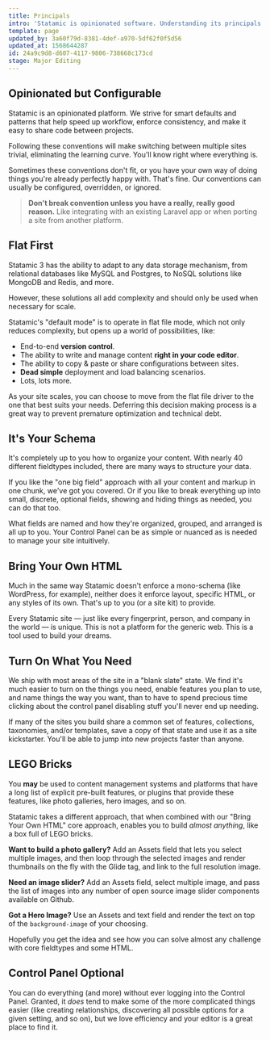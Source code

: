 ```yaml
---
title: Principals
intro: 'Statamic is opinionated software. Understanding its principals and whatnot will help fine-tune your intuition and help you understand how to take advantage of its efficiencies.'
template: page
updated_by: 3a60f79d-8381-4def-a970-5df62f0f5d56
updated_at: 1568644287
id: 24a9c9d8-d607-4117-9806-738668c173cd
stage: Major Editing
---
```

## Opinionated but Configurable

Statamic is an opinionated platform. We strive for smart defaults and patterns that help speed up workflow, enforce consistency, and make it easy to share code between projects.

Following these conventions will make switching between multiple sites trivial, eliminating the learning curve. You'll know right where everything is.

Sometimes these conventions don't fit, or you have your own way of doing things you're already perfectly happy with. That's fine. Our conventions can usually be configured, overridden, or ignored.

> **Don't break convention unless you have a really, really good reason.** Like integrating with an existing Laravel app or when porting a site from another platform.

## Flat First

Statamic 3 has the ability to adapt to any data storage mechanism, from relational databases like MySQL and Postgres, to NoSQL solutions like MongoDB and Redis, and more.

However, these solutions all add complexity and should only be used when necessary for scale.

Statamic's "default mode" is to operate in flat file mode, which not only reduces complexity, but opens up a world of possibilities, like:

- End-to-end **version control**.
- The ability to write and manage content **right in your code editor**.
- The ability to copy & paste or share configurations between sites.
- **Dead simple** deployment and load balancing scenarios.
- Lots, lots more.

As your site scales, you can choose to move from the flat file driver to the one that best suits your needs. Deferring this decision making process is a great way to prevent premature optimization and technical debt.

## It's Your Schema

It's completely up to you how to organize your content. With nearly 40 different fieldtypes included, there are many ways to structure your data.

If you like the "one big field" approach with all your content and markup in one chunk, we've got you covered. Or if you like to break everything up into small, discrete, optional fields, showing and hiding things as needed, you can do that too.

What fields are named and how they're organized, grouped, and arranged is all up to you. Your Control Panel can be as simple or nuanced as is needed to manage your site intuitively.

## Bring Your Own HTML

Much in the same way Statamic doesn't enforce a mono-schema (like WordPress, for example), neither does it enforce layout, specific HTML, or any styles of its own. That's up to you (or a site kit) to provide.

Every Statamic site &mdash; just like every fingerprint, person, and company in the world &mdash; is unique. This is not a platform for the generic web. This is a tool used to build your dreams.

## Turn On What You Need

We ship with most areas of the site in a "blank slate" state. We find it's much easier to turn on the things you need, enable features you plan to use, and name things the way you want, than to have to spend precious time clicking about the control panel disabling stuff you'll never end up needing.

If many of the sites you build share a common set of features, collections, taxonomies, and/or templates, save a copy of that state and use it as a site kickstarter. You'll be able to jump into new projects faster than anyone.

## LEGO Bricks

You **may** be used to content management systems and platforms that have a long list of explicit pre-built features, or plugins that provide these features, like photo galleries, hero images, and so on.

Statamic takes a different approach, that when combined with our "Bring Your Own HTML" core approach, enables you to build _almost anything_, like a box full of LEGO bricks.

**Want to build a photo gallery?** Add an Assets field that lets you select multiple images, and then loop through the selected images and render thumbnails on the fly with the Glide tag, and link to the full resolution image.

**Need an image slider?** Add an Assets field, select multiple image, and pass the list of images into any number of open source image slider components available on Github.

**Got a Hero Image?** Use an Assets and text field and render the text on top of the `background-image` of your choosing.

Hopefully you get the idea and see how you can solve almost any challenge with core fieldtypes and some HTML.

## Control Panel Optional

You can do everything (and more) without ever logging into the Control Panel. Granted, it _does_ tend to make some of the more complicated things easier (like creating relationships, discovering all possible options for a given setting, and so on), but we love efficiency and your editor is a great place to find it.
